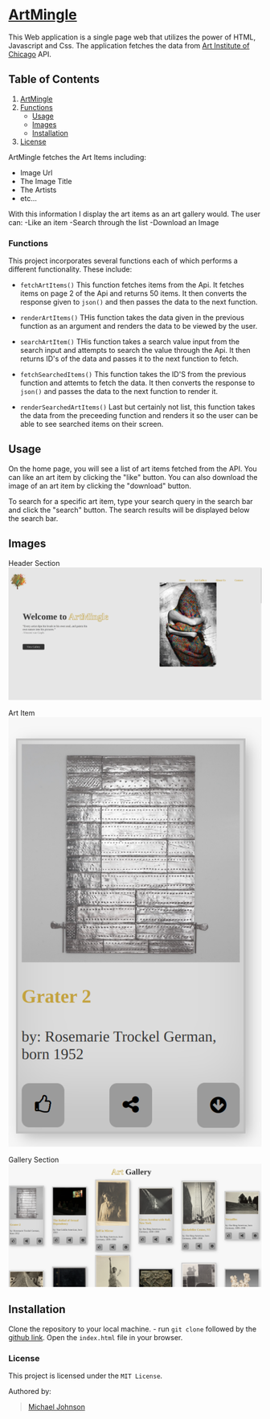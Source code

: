 # [ArtMingle](https://owallah.github.io/Phase-1-Project/)
This Web application is a single page web that utilizes the power of HTML, Javascript and Css.
The application fetches the data from [Art Institute of Chicago](https://api.artic.edu/api/v1/artworks/) API.

## Table of Contents
1. [ArtMingle](#artmingle)
2. [Functions](#functions)
    - [Usage](#usage)
    - [Images](#images)
    - [Installation](#installation)
3. [License](#license)


ArtMingle fetches the Art Items including:
- Image Url
- The Image Title
- The Artists
- etc...

With this information I display the art items as an art gallery would.
The user can:
    -Like an item
    -Search through the list
    -Download an Image

### Functions
This project incorporates several functions each of which performs a different functionality.
These include: 
- `fetchArtItems()`
This function fetches items from the Api. It fetches items on page 2 of the Api and returns 50 items.
It then converts the response given to `json()` and then passes the data to the next function.

- `renderArtItems()`
THis function takes the data given in the previous function as an argument and renders the data to be viewed by the user.

- `searchArtItem()`
THis function takes a search value input from the search input and attempts to search the value through the Api.
It then returns ID's of the data and passes it to the next function to fetch.

- `fetchSearchedItems()`
This function takes the ID'S from the previous function and attemts to fetch the data.
It then converts the response to `json()` and passes the data to the next function to render it.

- `renderSearchedArtItems()`
Last but certainly not list, this function takes the data from the preceeding function and renders it so the user can be able to see searched items on their screen.


## Usage
On the home page, you will see a list of art items fetched from the API. You can like an art item by clicking the "like" button. You can also download the image of an art item by clicking the "download" button.

To search for a specific art item, type your search query in the search bar and click the "search" button. The search results will be displayed below the search bar.

## Images
Header Section
![Header Section Screenshot](./images/homeheader.png)

Art Item
![Art Item Screenshot](./images/oneitem.png)

Gallery Section
![Gallery Section Screenshot](./images/gallery.png)

## Installation
Clone the repository to your local machine.
    - run `git clone` followed by the [github link](https://github.com/Owallah/Phase-1-Project.git).
Open the `index.html` file in your browser.



### License
This project is licensed under the `MIT License`.

Authored by:
>[Michael Johnson](https://github.com/Owallah)




